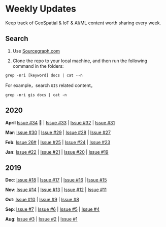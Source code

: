 # Weekly Updates

Keep track of GeoSpatial & IoT & AI/ML content worth sharing every week.

## Search

1. Use [Sourcegraph.com](https://sourcegraph.com/github.com/lkcozy/weekly)

2. Clone the repo to your local machine, and then run the following command in the folders:

```shell
grep -nri [keyword] docs | cat --n
```

For example，search `GIS` related content。

```shell
grep -nri gis docs | cat -n
```

## 2020

**April** [Issue #34](docs/issue-34.md) :rocket: | [Issue #33](docs/issue-33.md) | [Issue #32](docs/issue-32.md) | [Issue #31](docs/issue-31.md)

**Mar**: [Issue #30](docs/issue-30.md) | [Issue #29](docs/issue-29.md) | [Issue #28](docs/issue-28.md) | [Issue #27](docs/issue-27.md)

**Feb**: [Issue 26#](docs/issue-26.md) | [Issue #25](docs/issue-25.md) | [Issue #24](docs/issue-24.md) | [Issue #23](docs/issue-23.md)

**Jan**: [Issue #22](docs/issue-22.md) | [Issue #21](docs/issue-21.md) | [Issue #20](docs/issue-20.md) | [Issue #19](docs/issue-19.md)

## 2019

**Dec**: [Issue #18](docs/issue-18.md) | [Issue #17](docs/issue-17.md) | [Issue #16](docs/issue-16.md) | [Issue #15](docs/issue-15.md)

**Nov**: [Issue #14](docs/issue-14.md) | [Issue #13](docs/issue-13.md) | [Issue #12](docs/issue-12.md) | [Issue #11](docs/issue-11.md)

**Oct**: [Issue #10](docs/issue-10.md) | [Issue #9](docs/issue-9.md) | [Issue #8](docs/issue-8.md)

**Sep**: [Issue #7](docs/issue-7.md) | [Issue #6](docs/issue-6.md) | [Issue #5](docs/issue-5.md) | [Issue #4](docs/issue-4.md)

**Aug**: [Issue #3](docs/issue-3.md) | [Issue #2](docs/issue-2.md) | [Issue #1](docs/issue-1.md)
